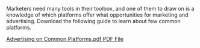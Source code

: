 Marketers need many tools in their toolbox, and one of them to draw on is a knowledge of which platforms offer what opportunities for marketing and advertising. Download the following guide to learn about few common platforms.

[Advertising on Common Platforms.pdf PDF File](https://d3c33hcgiwev3.cloudfront.net/5WoIiwf-TVCqCIsH_t1QQA_d60645a1dafe4b93ab0bbb2008c057f1_Advertising-on-Common-Platforms.pdf?Expires=1715644800&Signature=en42-lz-ERoK~kMuuY6rJUUPu5Cg6WGxYyi6B2v3pg3fTY-wHUy~oAuHPz2GxWKC6WC1Ugif60TQEURwjXQVXnkRPb8BMAgbtRyr-P90FsjnSJeHgh~kRPW6rkXlw0b-stKJQzTchQ8NldDGRuwf5OmRjnUTg6wDQin~UQu2QJg_&Key-Pair-Id=APKAJLTNE6QMUY6HBC5A)